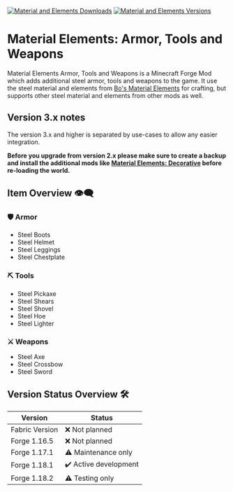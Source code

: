 [![Material and Elements Downloads](http://cf.way2muchnoise.eu/full_material-elements-armor-tools-and-weapons_downloads.svg)](https://www.curseforge.com/minecraft/mc-mods/material-elements-armor-tools-and-weapons)
[![Material and Elements Versions](http://cf.way2muchnoise.eu/versions/Minecraft_material-elements-armor-tools-and-weapons_all.svg)](https://www.curseforge.com/minecraft/mc-mods/material-elements-armor-tools-and-weapons)

# Material Elements: Armor, Tools and Weapons

Material Elements Armor, Tools and Weapons is a Minecraft Forge Mod which adds additional steel armor, tools and weapons to the game.
It use the steel material and elements from [Bo's Material Elements][material-elements] for crafting, but supports
other steel material and elements from other mods as well.

## Version 3.x notes

The version 3.x and higher is separated by use-cases to allow any easier integration.

**Before you upgrade from version 2.x please make sure to create a backup and install the additional mods like [Material Elements: Decorative][material-elements-decorative] before re-loading the world.**

## Item Overview 👁️‍🗨️

### 🛡️ Armor

- Steel Boots
- Steel Helmet
- Steel Leggings
- Steel Chestplate

### ⛏️ Tools

- Steel Pickaxe
- Steel Shears
- Steel Shovel
- Steel Hoe
- Steel Lighter

### ⚔️ Weapons

- Steel Axe
- Steel Crossbow
- Steel Sword

## Version Status Overview 🛠️

| Version        | Status                |
| -------------- | --------------------- |
| Fabric Version | ❌ Not planned        |
| Forge 1.16.5   | ❌ Not planned        |
| Forge 1.17.1   | ⚠️ Maintenance only   |
| Forge 1.18.1   | ✔️ Active development |
| Forge 1.18.2   | ⚠️ Testing only       |

[logo]: src/main/resources/logo.png
[material-elements]: https://www.curseforge.com/minecraft/mc-mods/material-elements
[material-elements-decorative]: https://www.curseforge.com/minecraft/mc-mods/material-elements-decorative
[material-elements-armor-tools-and-weapons]: https://www.curseforge.com/minecraft/mc-mods/material-elements-armor-tools-and-weapons
